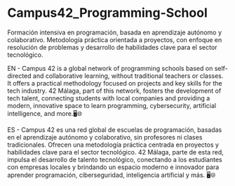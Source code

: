 # Campus42_Programming-School
Formación intensiva en programación, basada en aprendizaje autónomo y colaborativo. Metodología práctica orientada a proyectos, con enfoque en resolución de problemas y desarrollo de habilidades clave para el sector tecnológico.

EN - Campus 42 is a global network of programming schools based on self-directed and collaborative learning, without traditional teachers or classes. It offers a practical methodology focused on projects and key skills for the tech industry. 42 Málaga, part of this network, fosters the development of tech talent, connecting students with local companies and providing a modern, innovative space to learn programming, cybersecurity, artificial intelligence, and more.🖥️🌐

ES - Campus 42 es una red global de escuelas de programación, basadas en el aprendizaje autónomo y colaborativo, sin profesores ni clases tradicionales. Ofrecen una metodología práctica centrada en proyectos y habilidades clave para el sector tecnológico. 42 Málaga, parte de esta red, impulsa el desarrollo de talento tecnológico, conectando a los estudiantes con empresas locales y brindando un espacio moderno e innovador para aprender programación, ciberseguridad, inteligencia artificial y más. 🖥️🌐 
